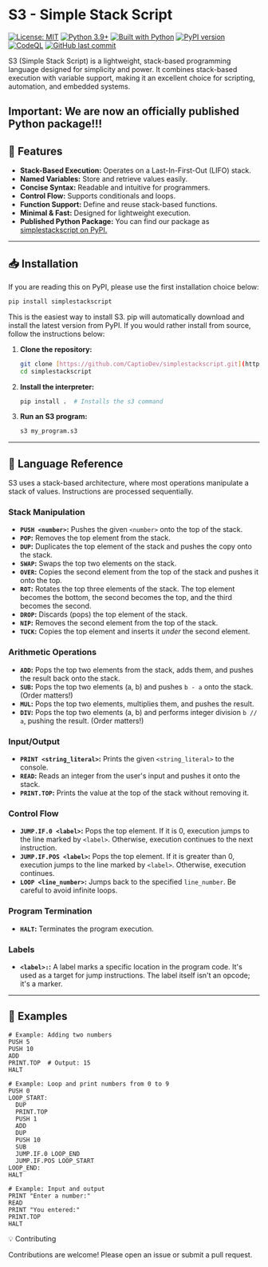 # S3 - Simple Stack Script 
[![License: MIT](https://img.shields.io/badge/License-MIT-yellow.svg)](https://opensource.org/licenses/MIT) [![Python 3.9+](https://img.shields.io/badge/python-3.9+-blue.svg)](https://www.python.org/downloads/release/python-390/) [![Built with Python](https://img.shields.io/badge/Built_With-Python-blue)](https://www.python.org) [![PyPI version](https://img.shields.io/pypi/v/simplestackscript)](https://pypi.org/project/simplestackscript/) [![CodeQL](https://github.com/CaptioDev/simplestackscript/actions/workflows/github-code-scanning/codeql/badge.svg)](https://github.com/CaptioDev/simplestackscript/actions/workflows/github-code-scanning/codeql) [![GitHub last commit](https://img.shields.io/github/last-commit/CaptioDev/simplestackscript)](https://github.com/CaptioDev/simplestackscript/commits/main) 


S3 (Simple Stack Script) is a lightweight, stack-based programming language designed for simplicity and power. It combines stack-based execution with variable support, making it an excellent choice for scripting, automation, and embedded systems.

## Important: We are now an officially published Python package!!! 

## 🚀 Features

-   **Stack-Based Execution:** Operates on a Last-In-First-Out (LIFO) stack.
-   **Named Variables:** Store and retrieve values easily.
-   **Concise Syntax:** Readable and intuitive for programmers.
-   **Control Flow:** Supports conditionals and loops.
-   **Function Support:** Define and reuse stack-based functions.
-   **Minimal & Fast:** Designed for lightweight execution.
-   **Published Python Package:** You can find our package as [simplestackscript on PyPI.](https://pypi.org/project/simplestackscript/)

---

## 📥 Installation

If you are reading this on PyPI, please use the first installation choice below:

```bash
pip install simplestackscript
```

This is the easiest way to install S3.  pip will automatically download and install the latest version from PyPI.
If you would rather install from source, follow the instructions below:

1.  **Clone the repository:**

    ```bash
    git clone [https://github.com/CaptioDev/simplestackscript.git](https://github.com/CaptioDev/simplestackscript.git)
    cd simplestackscript
    ```

2.  **Install the interpreter:**

    ```bash
    pip install .  # Installs the s3 command
    ```

3.  **Run an S3 program:**

    ```bash
    s3 my_program.s3
    ```

---

## 📖 Language Reference

S3 uses a stack-based architecture, where most operations manipulate a stack of values.  Instructions are processed sequentially.

### Stack Manipulation

*   **`PUSH <number>`:** Pushes the given `<number>` onto the top of the stack.
*   **`POP`:** Removes the top element from the stack.
*   **`DUP`:** Duplicates the top element of the stack and pushes the copy onto the stack.
*   **`SWAP`:** Swaps the top two elements on the stack.
*   **`OVER`:** Copies the second element from the top of the stack and pushes it onto the top.
*   **`ROT`:** Rotates the top three elements of the stack. The top element becomes the bottom, the second becomes the top, and the third becomes the second.
*   **`DROP`:** Discards (pops) the top element of the stack.
*   **`NIP`:** Removes the second element from the top of the stack.
*   **`TUCK`:** Copies the top element and inserts it *under* the second element.

### Arithmetic Operations

*   **`ADD`:** Pops the top two elements from the stack, adds them, and pushes the result back onto the stack.
*   **`SUB`:** Pops the top two elements (a, b) and pushes `b - a` onto the stack. (Order matters!)
*   **`MUL`:** Pops the top two elements, multiplies them, and pushes the result.
*   **`DIV`:** Pops the top two elements (a, b) and performs integer division `b // a`, pushing the result. (Order matters!)

### Input/Output

*   **`PRINT <string_literal>`:** Prints the given `<string_literal>` to the console.
*   **`READ`:** Reads an integer from the user's input and pushes it onto the stack.
*   **`PRINT.TOP`:** Prints the value at the top of the stack without removing it.

### Control Flow

*   **`JUMP.IF.0 <label>`:** Pops the top element. If it is 0, execution jumps to the line marked by `<label>`. Otherwise, execution continues to the next instruction.
*   **`JUMP.IF.POS <label>`:** Pops the top element. If it is greater than 0, execution jumps to the line marked by `<label>`. Otherwise, execution continues.
*   **`LOOP <line_number>`:** Jumps back to the specified `line_number`. Be careful to avoid infinite loops.

### Program Termination

*   **`HALT`:** Terminates the program execution.

### Labels

*   **`<label>:`:** A label marks a specific location in the program code. It's used as a target for jump instructions. The label itself isn't an opcode; it's a marker.

---

## 📝 Examples

```s3
# Example: Adding two numbers
PUSH 5
PUSH 10
ADD
PRINT.TOP  # Output: 15
HALT

# Example: Loop and print numbers from 0 to 9
PUSH 0
LOOP_START:
  DUP
  PRINT.TOP
  PUSH 1
  ADD
  DUP
  PUSH 10
  SUB
  JUMP.IF.0 LOOP_END
  JUMP.IF.POS LOOP_START
LOOP_END:
HALT

# Example: Input and output
PRINT "Enter a number:"
READ
PRINT "You entered:"
PRINT.TOP
HALT
```

💡 Contributing

Contributions are welcome! Please open an issue or submit a pull request.